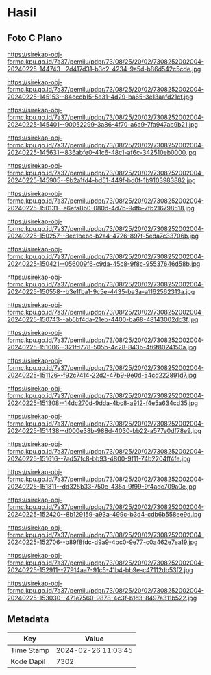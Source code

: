# Hasil

## Foto C Plano

https://sirekap-obj-formc.kpu.go.id/7a37/pemilu/pdpr/73/08/25/20/02/7308252002004-20240225-144743--2d417d31-b3c2-4234-9a5d-b86d542c5cde.jpg

https://sirekap-obj-formc.kpu.go.id/7a37/pemilu/pdpr/73/08/25/20/02/7308252002004-20240225-145153--84cccb15-5e31-4d29-ba65-3e13aafd21cf.jpg

https://sirekap-obj-formc.kpu.go.id/7a37/pemilu/pdpr/73/08/25/20/02/7308252002004-20240225-145401--90052299-3a86-4f70-a6a9-7fa947ab9b21.jpg

https://sirekap-obj-formc.kpu.go.id/7a37/pemilu/pdpr/73/08/25/20/02/7308252002004-20240225-145631--836abfe0-41c6-48c1-af6c-342510eb0000.jpg

https://sirekap-obj-formc.kpu.go.id/7a37/pemilu/pdpr/73/08/25/20/02/7308252002004-20240225-145905--9b2a1fd4-bd51-449f-bd0f-1b9103983882.jpg

https://sirekap-obj-formc.kpu.go.id/7a37/pemilu/pdpr/73/08/25/20/02/7308252002004-20240225-150131--e6efa8b0-080d-4d7b-9dfb-7fb216798518.jpg

https://sirekap-obj-formc.kpu.go.id/7a37/pemilu/pdpr/73/08/25/20/02/7308252002004-20240225-150257--8ec1bebc-b2a4-4726-897f-5eda7c33706b.jpg

https://sirekap-obj-formc.kpu.go.id/7a37/pemilu/pdpr/73/08/25/20/02/7308252002004-20240225-150421--056009f6-c9da-45c8-9f8c-95537646d58b.jpg

https://sirekap-obj-formc.kpu.go.id/7a37/pemilu/pdpr/73/08/25/20/02/7308252002004-20240225-150558--b3e1fba1-9c5e-4435-ba3a-a1162562313a.jpg

https://sirekap-obj-formc.kpu.go.id/7a37/pemilu/pdpr/73/08/25/20/02/7308252002004-20240225-150743--ab5bf4da-21eb-4400-ba68-48143002dc3f.jpg

https://sirekap-obj-formc.kpu.go.id/7a37/pemilu/pdpr/73/08/25/20/02/7308252002004-20240225-151006--321fd778-505b-4c28-843b-4f6f8024150a.jpg

https://sirekap-obj-formc.kpu.go.id/7a37/pemilu/pdpr/73/08/25/20/02/7308252002004-20240225-151126--f92c7414-22d2-47b9-9e0d-54cd222891d7.jpg

https://sirekap-obj-formc.kpu.go.id/7a37/pemilu/pdpr/73/08/25/20/02/7308252002004-20240225-151308--14dc270d-9dda-4bc8-a912-f4e5a634cd35.jpg

https://sirekap-obj-formc.kpu.go.id/7a37/pemilu/pdpr/73/08/25/20/02/7308252002004-20240225-151438--d000e38b-988d-4030-bb22-a577e0df78e9.jpg

https://sirekap-obj-formc.kpu.go.id/7a37/pemilu/pdpr/73/08/25/20/02/7308252002004-20240225-151616--7ad57fc8-bb93-4800-9f11-74b2204ff4fe.jpg

https://sirekap-obj-formc.kpu.go.id/7a37/pemilu/pdpr/73/08/25/20/02/7308252002004-20240225-151811--dd325b33-750e-435a-9f99-9f4adc709a0e.jpg

https://sirekap-obj-formc.kpu.go.id/7a37/pemilu/pdpr/73/08/25/20/02/7308252002004-20240225-152420--8b129159-a93a-499c-b3d4-cdb6b558ee9d.jpg

https://sirekap-obj-formc.kpu.go.id/7a37/pemilu/pdpr/73/08/25/20/02/7308252002004-20240225-152706--b89f8fdc-d9a9-4bc0-9e77-c0a462e7ea19.jpg

https://sirekap-obj-formc.kpu.go.id/7a37/pemilu/pdpr/73/08/25/20/02/7308252002004-20240225-152911--27914aa7-91c5-41b4-bb9e-c47112db53f2.jpg

https://sirekap-obj-formc.kpu.go.id/7a37/pemilu/pdpr/73/08/25/20/02/7308252002004-20240225-153030--471e7560-9878-4c3f-b1d3-8497a311b522.jpg


## Metadata

| Key        | Value               |
| ---------- | ------------------- |
| Time Stamp | 2024-02-26 11:03:45 |
| Kode Dapil | 7302                |




